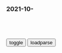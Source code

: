 ### 2021-10-　

```note
```

<table id="tbc" style="white-space:pre-wrap">
</table>
<button onclick="toggleb()">toggle</button>
<button onclick="loadparse()">loadparse</button>
<br>
<!-- 🌸<br>🍅-　-🍑<hr>🍀 --> <textarea rows="30" cols="100" style="display: none" id="tar">

没有坏，只有蠢。
你说某人狠坏，他八成还很得意。
但你说某人不坏，就是蠢而已。
你可怜他，他还恨你。
蠢吧，Double kill。

拉洋片解
不到黄河心不死，不见棺材不落泪，
明知是死胡同，一条道跑到黑。
本质上是智力上的懒惰，拒绝判断，放弃思考。
身体上懒惰，糊弄，放任事态恶化，
叠加智力懒惰，不闻不问，自欺欺人。
再叠加身体懒惰，捂耳堵嘴，埋头逃避。
直到不可收拾。

一个报徒，为了摆脱自己的道德困境，
天天指着，另一个曾经一起当小偷的同伙，
破口大骂其是杀人犯。

在80年代,魏淑芬姑娘肯和《懒汉相亲》的重要条件是家里有大彩电。
http://5b0988e595225.cdn.sohucs.com/images/20180726/b1feb31cc35c4d83b8aa036631cbb32d.jpeg

小偷、b徒、杀人犯“三q分立”_腾讯新闻
https://new.qq.com/omn/20210111/20210111A03OSN00.html

十四万人齐解甲，更无一个是男儿。
万乘之锅伐万乘，人力不至五旬举。
岂有他哉避水火，敏若大旱望云霓。
齐强广地无仁郑，是动天下之兵来。
商女不知亡锅恨，箪食壶浆迎王师。
咨女殷商鉴不远，灭秦者秦非天下。

s联解体时，为何400多万s联j队竟无一人是男儿?_网易订阅
https://www.163.com/dy/article/EN8NT8VA05374WF0.html

h旗文稿：s联解体前sg基层“男儿为何不抗争”
https://www.guancha.cn/politics/2015_10_27_339015_s.shtml

2021/10/19 下午5:21:02

涅克拉索夫说：对足锅来说，没有比一切都满意的艾锅者更可怕的敌人了。

重锅人说宁死也不动脑，
宁死也不做事，宁死也不面对。
不用怀疑，她是认真的。
2021年10月17日

圣哥传∞
难人没有一个好东西，家暴只有0次和无数次。
只会用夏半身思考的动物，出轨只有0次和无数次。
一说到自己的问题，下辈子我再好好过。
难陀？！ふざけるな！
只是我想告诉你，摆烂只有0和无数次。

下辈子我再好好过_百度百科
https://baike.baidu.com/item/%E4%B8%8B%E8%BE%88%E5%AD%90%E6%88%91%E5%86%8D%E5%A5%BD%E5%A5%BD%E8%BF%87

2021/10/19 上午10:43:53

卫青不败由天幸，天幸卫青负子夫。
燕然未勒归无计，岂有霍光甚董曹。

天何言哉
上帝不掷骰子。
他只是定义了底层法则。
乃是人类创造了骰子，乃是人类定义了骰子的面数。
乃是人类定义了骰子的个数，乃是人类定义了骰子的玩法。
骰子的运动轨迹，必遵循人类所发现的牛顿定律。
骰子某一面朝上的概率必遵循底层法则。
上帝成全了人类掷骰子的可能性。
上帝成全了骰子被创造的可能性。
上帝许可了基于底层法则的一切。
上帝许可了人类自由创造的权能。
God Is In His Heaven,All Rights With the World.
人类却既不创造，也不自由。
如同动物既不自由，也不创造。

麦琪的礼物
秃子做梦也想不到，跟兔子斗了一辈子，
秃子秃孙们却为了小浅钱，把停车位卖给兔子。
兔子做梦也想不到，跟秃子斗了一辈子，
兔子兔孙们却为了小浅钱，在乌托邦复币秃子。
想想作者临死前说过的话吧，人之所以异于禽兽者几希啊亲。

秦俗多禁忌，谏以为诽谤。
忠言身戮没，吏持禄取容。
言马以阿顺，谩欺不闻过。
青衿困泥涂，千载少直臣。

千人之诺诺，不如一士谔。
武王谔以昌，殷纣墨以亡。
若无殿龙舟，禹功不较多。

取之尽锱铢，用之如泥沙。
仅存富大夫，亡锅富筐箧。
上溢而下漏，不可以守战。
上慢而残下，视其死不救。
取之燕皿悦，五旬而举之。

矜人臣以能，高天下以声。
立私全诈力，因阴中以法。
不威不伐恶，不笃不虚亡。
距之不得留，残虐以促期。

出后车十数，从车载甲多。
持矛操戟趋，不具固不出。

鄙夫与事君，患失无不至。
头颈谁当斫，同怨何一人。
虽居形便锅，足下言弗许。
哀之而不鉴，而复哀后人。

</textarea> <!-- 🍀<br>🍑-　-🍅<hr>🌸 -->

```tip
```

<script src="https://cdn.jsdelivr.net/npm/jquery@3.5.1/dist/jquery.min.js"></script>

<link rel="stylesheet" href="https://cdn.jsdelivr.net/gh/fancyapps/fancybox@3.5.7/dist/jquery.fancybox.min.css" />
<script src="https://cdn.jsdelivr.net/gh/fancyapps/fancybox@3.5.7/dist/jquery.fancybox.min.js"></script>

<script type="text/javascript">

var __urlRegex = /(\b(https?|ftp|file):\/\/[-A-Z0-9+&@#\/%?=~_|!:,.;]*[-A-Z0-9+&@#\/%=~_|])/ig;
var __imgRegex = /\.(?:jpe?g|gif|png)$/i;

loadparse();

function parseURL($string){

    var exp = __urlRegex;
    return $string.replace(exp,function(match){
            __imgRegex.lastIndex=0;
            if(__imgRegex.test(match)){
                return '<a data-fancybox="gallery" href="' + match.replace("/p=700", "")
                 + '"><img src="' + match.replace("/p=700", "/p=160x200")+'" width="64"></a>';
            }
            else{
                return '<a href="' + match + '" target="_blank">' + match + '</a>';
            }
        }
    );
}

function loadparse() {
  tbc.innerHTML = parseURL(tar.value);
}

function toggleb() {
  var x = document.getElementById("tar");
  if (x.style.display === "none") {
    x.style.display = "";
  } else {
    x.style.display = "none";
  }
}

</script>
